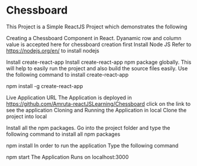 # Chessboard
This Project is a Simple ReactJS Project which demonstrates the following

Creating a Chessboard Component in React.
Dyanamic row and column value is accepted here for chessboard creation
first Install Node JS
Refer to https://nodejs.org/en/ to install nodejs

Install create-react-app
Install create-react-app npm package globally. This will help to easily run the project and also build the source files easily. Use the following command to install create-react-app

npm install -g create-react-app

Live Application URL
The Application is deployed in https://github.com/Amruta-reactJSLearning/Chessboard
click on the link to see the application
Cloning and Running the Application in local
Clone the project into local

Install all the npm packages. Go into the project folder and type the following command to install all npm packages

npm install
In order to run the application Type the following command

npm start
The Application Runs on localhost:3000
